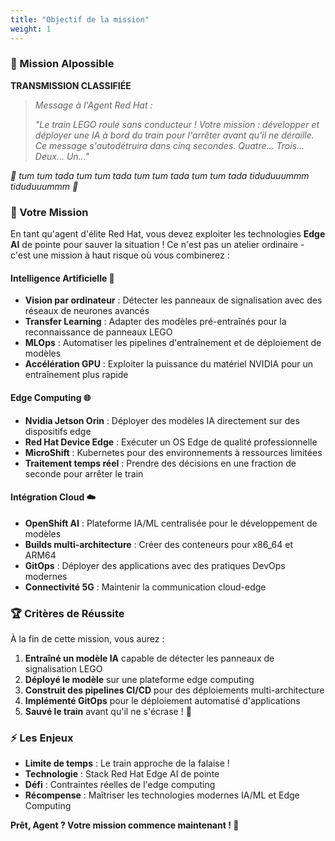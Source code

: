 ```yaml
---
title: "Objectif de la mission"
weight: 1
---
```


### 🚂 Mission AIpossible

**TRANSMISSION CLASSIFIÉE**

> *Message à l'Agent Red Hat :*
> 
> *"Le train LEGO roule sans conducteur ! Votre mission : développer et déployer une IA à bord du train pour l'arrêter avant qu'il ne déraille. Ce message s'autodétruira dans cinq secondes. Quatre... Trois... Deux... Un..."*

*🎵 tum tum tada tum tum tada tum tum tada tum tum tada tiduduuummm tiduduuummm 🎵*

### 🎯 Votre Mission

En tant qu'agent d'élite Red Hat, vous devez exploiter les technologies **Edge AI** de pointe pour sauver la situation ! Ce n'est pas un atelier ordinaire - c'est une mission à haut risque où vous combinerez :

#### Intelligence Artificielle 🤖
- **Vision par ordinateur** : Détecter les panneaux de signalisation avec des réseaux de neurones avancés
- **Transfer Learning** : Adapter des modèles pré-entraînés pour la reconnaissance de panneaux LEGO
- **MLOps** : Automatiser les pipelines d'entraînement et de déploiement de modèles
- **Accélération GPU** : Exploiter la puissance du matériel NVIDIA pour un entraînement plus rapide

#### Edge Computing 🌐
- **Nvidia Jetson Orin** : Déployer des modèles IA directement sur des dispositifs edge
- **Red Hat Device Edge** : Exécuter un OS Edge de qualité professionnelle
- **MicroShift** : Kubernetes pour des environnements à ressources limitées
- **Traitement temps réel** : Prendre des décisions en une fraction de seconde pour arrêter le train

#### Intégration Cloud ☁️
- **OpenShift AI** : Plateforme IA/ML centralisée pour le développement de modèles
- **Builds multi-architecture** : Créer des conteneurs pour x86_64 et ARM64
- **GitOps** : Déployer des applications avec des pratiques DevOps modernes
- **Connectivité 5G** : Maintenir la communication cloud-edge

### 🏆 Critères de Réussite

À la fin de cette mission, vous aurez :

1. **Entraîné un modèle IA** capable de détecter les panneaux de signalisation LEGO
2. **Déployé le modèle** sur une plateforme edge computing
3. **Construit des pipelines CI/CD** pour des déploiements multi-architecture
4. **Implémenté GitOps** pour le déploiement automatisé d'applications
5. **Sauvé le train** avant qu'il ne s'écrase ! 🎉

### ⚡ Les Enjeux

- **Limite de temps** : Le train approche de la falaise !
- **Technologie** : Stack Red Hat Edge AI de pointe
- **Défi** : Contraintes réelles de l'edge computing
- **Récompense** : Maîtriser les technologies modernes IA/ML et Edge Computing

**Prêt, Agent ? Votre mission commence maintenant ! 🚀**
